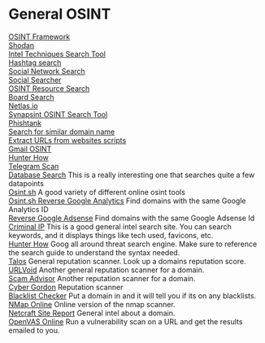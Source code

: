 # General OSINT

[OSINT Framework](https://osintframework.com/) \
[Shodan](https://www.shodan.io/) \
[Intel Techniques Search Tool](https://inteltechniques.com/tools/index.html) \
[Hashtag search](https://www.hashatit.com/) \
[Social Network Search](https://usersearch.org/) \
[Social Searcher](https://www.social-searcher.com/) \
[OSINT Resource Search](https://www.toddington.com/resources/free-osint-resources-open-source-intelligence-search-tools-research-tools-online-investigation/) \
[Board Search](https://boardreader.com/) \
[Netlas.io](https://netlas.io/) \
[Synapsint OSINT Search Tool](https://synapsint.com/) \
[Phishtank](https://www.phishtank.com/) \
[Search for similar domain name](https://dnstwister.report/) \
[Extract URLs from websites scripts](https://www.bulkdachecker.com/url-extractor/) \
[Gmail OSINT](https://gmail-osint.activetk.jp/) \
[Hunter How](https://hunter.how/) \
[Telegram Scan](https://tgscan.xyz/) \
[Database Search](https://search.0t.rocks/) This is a really interesting one that searches quite a few datapoints \
[Osint.sh](https://osint.sh/) A good variety of different online osint tools \
[Osint.sh Reverse Google Analytics](https://osint.sh/analytics/) Find domains with the same Google Analytics ID \
[Reverse Google Adsense](https://osint.sh/adsense/) Find domains with the same Google Adsense Id \
[Criminal IP](https://www.criminalip.io) This is a good general intel search site. You can search keywords, and it displays things like tech used, favicons, etc. \
[Hunter How](https://hunter.how) Goog all around threat search engine. Make sure to reference the search guide to understand the syntax needed. \
[Talos](https://talosintelligence.com/) General reputation scanner. Look up a domains reputation score. \
[URLVoid](https://www.urlvoid.com/) Another general reputation scanner for a domain. \
[Scam Advisor](https://www.scamadviser.com/) Another reputation scanner for a domain. \
[Cyber Gordon](https://cybergordon.com/) Reputation scanner \
[Blacklist Checker](https://blacklistchecker.com/) Put a domain in and it will tell you if its on any blacklists. \
[NMap Online](https://hackertarget.com/nmap-online-port-scanner/) Online version of the nmap scanner. \
[Netcraft Site Report](https://sitereport.netcraft.com) General intel about a domain. \
[OpenVAS Online](https://hostedscan.com/openvas-vulnerability-scan) Run a vulnerability scan on a URL and get the results emailed to you. 

